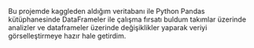 Bu projemde kaggleden aldığım veritabanı ile Python Pandas kütüphanesinde DataFrameler ile çalışma fırsatı buldum takımlar üzerinde analizler ve dataframeler üzerinde değişiklikler yaparak veriyi görselleştirmeye hazır hale getirdim.
